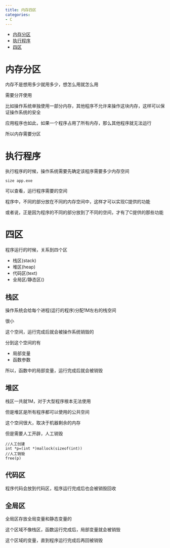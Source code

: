 ```yaml
---
title: 内存四区
categories: 
- C
---
```


- [内存分区](#内存分区)
- [执行程序](#执行程序)
- [四区](#四区)

# 内存分区

内存不是想用多少就用多少，想怎么用就怎么用

需要分开使用

比如操作系统单独使用一部分内存，其他程序不允许来操作这块内存，这样可以保证操作系统的安全

应用程序也如此，如果一个程序占用了所有内存，那么其他程序就无法运行

所以内存需要分区


# 执行程序

执行程序的时候，操作系统需要先确定该程序需要多少内存空间

```
size app.exe
```
可以查看，运行程序需要的空间

程序中，不同的部分放在不同的内存空间中，这样才可以实现C提供的功能

或者说，正是因为程序的不同的部分放到了不同的空间，才有了C提供的那些功能


# 四区

程序运行的时候，关系到四个区

- 栈区(stack)
- 堆区(heap)
- 代码区(text)
- 全局区/静态区()

## 栈区

操作系统会给每个进程(运行的程序)分配1M左右的栈空间

很小

这个空间，运行完成后就会被操作系统销毁的

分到这个空间的有

- 局部变量
- 函数参数


所以，函数中的局部变量，运行完成后就会被销毁



## 堆区

栈区一共就1M，对于大型程序根本无法使用

但是堆区是所有程序都可以使用的公共空间

这个空间很大，取决于机器剩余的内存

但是需要人工开辟，人工销毁

```
//人工创建
int *p=(int *)mallock(sizeof(int))
//人工销毁
free(p)
```

## 代码区

程序代码会放到代码区，程序运行完成后也会被销毁回收

## 全局区

全局区存放全局变量和静态变量的

这个区域不像栈区，函数运行完成后，局部变量就会被销毁

这个区域的变量，直到程序运行完成后再回被销毁


